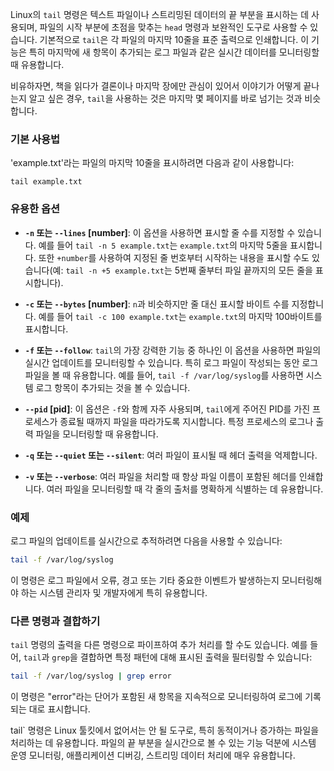 Linux의 `tail` 명령은 텍스트 파일이나 스트리밍된 데이터의 끝 부분을 표시하는 데 사용되며, 파일의 시작 부분에 초점을 맞추는 `head` 명령과 보완적인 도구로 사용할 수 있습니다. 기본적으로 `tail`은 각 파일의 마지막 10줄을 표준 출력으로 인쇄합니다. 이 기능은 특히 마지막에 새 항목이 추가되는 로그 파일과 같은 실시간 데이터를 모니터링할 때 유용합니다.

비유하자면, 책을 읽다가 결론이나 마지막 장에만 관심이 있어서 이야기가 어떻게 끝나는지 알고 싶은 경우, `tail`을 사용하는 것은 마지막 몇 페이지를 바로 넘기는 것과 비슷합니다.

### 기본 사용법

'example.txt'라는 파일의 마지막 10줄을 표시하려면 다음과 같이 사용합니다:

```
tail example.txt
```

### 유용한 옵션

- **`-n` 또는 `--lines` [number]**: 이 옵션을 사용하면 표시할 줄 수를 지정할 수 있습니다. 예를 들어 `tail -n 5 example.txt`는 `example.txt`의 마지막 5줄을 표시합니다. 또한 `+number`를 사용하여 지정된 줄 번호부터 시작하는 내용을 표시할 수도 있습니다(예: `tail -n +5 example.txt`는 5번째 줄부터 파일 끝까지의 모든 줄을 표시합니다).

- **`-c` 또는 `--bytes` [number]**: `n`과 비슷하지만 줄 대신 표시할 바이트 수를 지정합니다. 예를 들어 `tail -c 100 example.txt`는 `example.txt`의 마지막 100바이트를 표시합니다.

- **`-f` 또는 `--follow`**: `tail`의 가장 강력한 기능 중 하나인 이 옵션을 사용하면 파일의 실시간 업데이트를 모니터링할 수 있습니다. 특히 로그 파일이 작성되는 동안 로그 파일을 볼 때 유용합니다. 예를 들어, `tail -f /var/log/syslog`를 사용하면 시스템 로그 항목이 추가되는 것을 볼 수 있습니다.

- **`--pid` [pid]**: 이 옵션은 `-f`와 함께 자주 사용되며, `tail`에게 주어진 PID를 가진 프로세스가 종료될 때까지 파일을 따라가도록 지시합니다. 특정 프로세스의 로그나 출력 파일을 모니터링할 때 유용합니다.

- **`-q` 또는 `--quiet` 또는 `--silent`**: 여러 파일이 표시될 때 헤더 출력을 억제합니다.

- **`-v` 또는 `--verbose`**: 여러 파일을 처리할 때 항상 파일 이름이 포함된 헤더를 인쇄합니다. 여러 파일을 모니터링할 때 각 줄의 출처를 명확하게 식별하는 데 유용합니다.

### 예제

로그 파일의 업데이트를 실시간으로 추적하려면 다음을 사용할 수 있습니다:

```sh
tail -f /var/log/syslog
```

이 명령은 로그 파일에서 오류, 경고 또는 기타 중요한 이벤트가 발생하는지 모니터링해야 하는 시스템 관리자 및 개발자에게 특히 유용합니다.

### 다른 명령과 결합하기

`tail` 명령의 출력을 다른 명령으로 파이프하여 추가 처리를 할 수도 있습니다. 예를 들어, `tail`과 `grep`을 결합하면 특정 패턴에 대해 표시된 출력을 필터링할 수 있습니다:

```sh
tail -f /var/log/syslog | grep error
```

이 명령은 "error"라는 단어가 포함된 새 항목을 지속적으로 모니터링하여 로그에 기록되는 대로 표시합니다.

tail` 명령은 Linux 툴킷에서 없어서는 안 될 도구로, 특히 동적이거나 증가하는 파일을 처리하는 데 유용합니다. 파일의 끝 부분을 실시간으로 볼 수 있는 기능 덕분에 시스템 운영 모니터링, 애플리케이션 디버깅, 스트리밍 데이터 처리에 매우 유용합니다.
